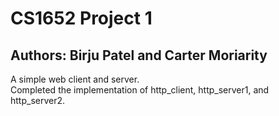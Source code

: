 # CS1652 Project 1
## Authors: Birju Patel and Carter Moriarity
A simple web client and server.  
Completed the implementation of http_client, http_server1, and http_server2.
